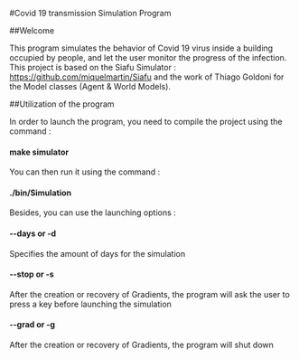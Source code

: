 #Covid 19 transmission Simulation Program

##Welcome 

This program simulates the behavior of Covid 19 virus inside a building occupied by people, and let the user monitor the progress of the infection.
This project is based on the Siafu Simulator : https://github.com/miquelmartin/Siafu and the work of Thiago Goldoni for the Model classes (Agent & World Models).

##Utilization of the program

In order to launch the program, you need to compile the project using the command :

#### make simulator

You can then run it using the command :

#### ./bin/Simulation

Besides, you can use the launching options :

#### --days <number> or -d <number>
Specifies the amount of days for the simulation

#### --stop or -s 
After the creation or recovery of Gradients, the program will ask the user to press a key before launching the simulation 

#### --grad or -g
After the creation or recovery of Gradients, the program will shut down





